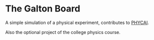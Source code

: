 # The Galton Board

A simple simulation of a physical experiment, contributes to [PHYCAI](http://www.phycai.net).

Also the optional project of the college physics course.
